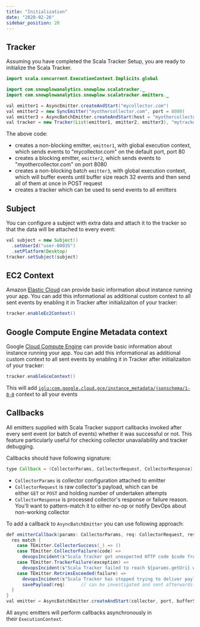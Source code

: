 ```yaml
---
title: "Initialization"
date: "2020-02-26"
sidebar_position: 20
---
```


## Tracker

Assuming you have completed the Scala Tracker Setup, you are ready to initialize the Scala Tracker.

```java
import scala.concurrent.ExecutionContext.Implicits.global

import com.snowplowanalytics.snowplow.scalatracker._
import com.snowplowanalytics.snowplow.scalatracker.emitters._

val emitter1 = AsyncEmitter.createAndStart("mycollector.com")
val emitter2 = new SyncEmitter("myothercollector.com", port = 8080)
val emitter3 = AsyncBatchEmitter.createAndStart(host = "myothercollector.com", port = 8080, bufferSize = 32)
val tracker = new Tracker(List(emitter1, emitter2, emitter3), "mytrackername", "myapplicationid")
```

The above code:

- creates a non-blocking emitter, `emitter1`, with global execution context, which sends events to "mycollector.com" on the default port, port 80
- creates a blocking emitter, `emitter2`, which sends events to "myothercollector.com" on port 8080
- creates a non-blocking batch `emitter3`, with global execution context, which will buffer events until buffer size reach 32 events and then send all of them at once in POST request
- creates a tracker which can be used to send events to all emitters

## Subject

You can configure a subject with extra data and attach it to the tracker so that the data will be attached to every event:

```java
val subject = new Subject()
  .setUserId("user-00035")
  .setPlatform(Desktop)
tracker.setSubject(subject)
```

## EC2 Context

Amazon [Elastic Cloud](https://aws.amazon.com/ec2/) can provide basic information about instance running your app. You can add this informational as additional custom context to all sent events by enabling it in Tracker after initializaiton of your tracker:

```java
tracker.enableEc2Context()
```

## Google Compute Engine Metadata context

Google [Cloud Compute Engine](https://cloud.google.com/compute) can provide basic information about instance running your app. You can add this informational as additional custom context to all sent events by enabling it in Tracker after initializaiton of your tracker:

```java
tracker.enableGceContext()
```

This will add [`iglu:com.google.cloud.gce/instance_metadata/jsonschema/1-0-0`](https://github.com/snowplow/iglu-central/blob/152c90a72d5888460985ea43605afb5252180b10/schemas/com.google.cloud.gce/instance_metadata/jsonschema/1-0-0) context to all your events

## Callbacks

All emitters supplied with Scala Tracker support callbacks invoked after every sent event (or batch of events) whether it was successful or not. This feature particularly useful for checking collector unavailability and tracker debugging.

Callbacks should have following signature:

```java
type Callback = (CollectorParams, CollectorRequest, CollectorResponse) => Unit
```

- `CollectorParams` is collector configuration attached to emitter
- `CollectorRequest` is raw collector's payload, which can be either `GET` or `POST` and holding number of undertaken attempts
- `CollectorResponse` is processed collector's response or failure reason. You'll want to pattern-match it to either no-op or notify DevOps about non-working collector

To add a callback to `AsyncBatchEmitter` you can use following approach:

```java
def emitterCallback(params: CollectorParams, req: CollectorRequest, res: CollectorResponse): Unit = {
  res match {
    case TEmitter.CollectorSuccess(_) => ()
    case TEmitter.CollectorFailure(code) => 
      devopsIncident(s"Scala Tracker got unexpected HTTP code $code from ${params.getUri}")
    case TEmitter.TrackerFailure(exception) => 
      devopsIncident(s"Scala Tracker failed to reach ${params.getUri} with following exception $exception after ${req.attempt} attempt")
    case TEmitter.RetriesExceeded(failure) =>
      devopsIncident(s"Scala Tracker has stopped trying to deliver payload after following failure: $failure")
      savePayload(req)      // can be investigated and sent afterwards
  }
}
val emitter = AsyncBatchEmitter.createAndStart(collector, port, bufferSize = 32, callback = Some(emitterCallback _))
```

All async emitters will perform callbacks asynchronously in their `ExecutionContext`.
